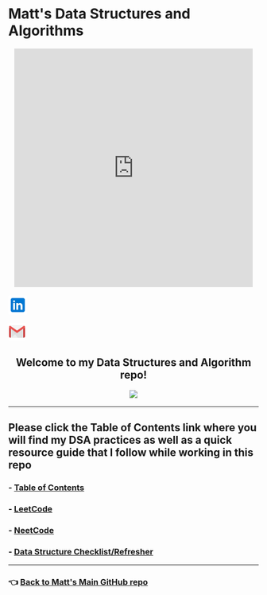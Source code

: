 # Matt's Data Structures and Algorithms

<p align="center">

<iframe src="https://giphy.com/embed/7VzgMsB6FLCilwS30v" width="480" height="480" frameBorder="0" class="giphy-embed" allowFullScreen></iframe>

<!-- <p><a href="https://giphy.com/gifs/visuals-network-connectivity-7VzgMsB6FLCilwS30v">via GIPHY</a> -->

<a href="https://www.linkedin.com/in/rangel-matt/" target="_blank" rel="noopener noreferrer"><img height="38" src="./images/linkedin.png"></a>&nbsp;&nbsp;
</p>

<a href="mailto:mattrangel@gmail.com" target="_blank" rel="noopener noreferrer"><img height="35" src="./images/gmail.png"></a>&nbsp;&nbsp;
<!-- <a href="https://dev.to/hexxking" target="_blank" rel="noopener noreferrer"><img height="35" src="./images/dev.png"></a>&nbsp;&nbsp; -->
</p>

<h2 align="center">Welcome to my Data Structures and Algorithm repo!</h2>

<p align="center">
<img src="https://visitor-badge.glitch.me/badge?page_id=rangelMatt.dsa-exercises" width="100px">
</p>

-----

## Please click the Table of Contents link where you will find my DSA practices as well as a quick resource guide that I follow while working in this repo

### - [Table of Contents](toc.md)

### - [LeetCode](https://leetcode.com/)

### - [NeetCode](https://neetcode.io/)

### - [Data Structure Checklist/Refresher](checklist.md)

-----

### 👈 [Back to Matt's Main GitHub repo](https://github.com/rangelMatt)
